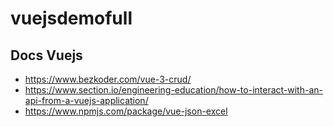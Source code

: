 # vuejsdemofull


## Docs Vuejs
- https://www.bezkoder.com/vue-3-crud/
- https://www.section.io/engineering-education/how-to-interact-with-an-api-from-a-vuejs-application/
- https://www.npmjs.com/package/vue-json-excel


